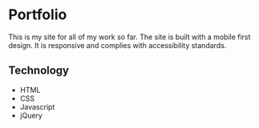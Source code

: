# Portfolio

This is my site for all of my work so far.  The site is built with a mobile first design.  It is responsive and complies with accessibility standards.

## Technology

- HTML
- CSS
- Javascript
- jQuery
